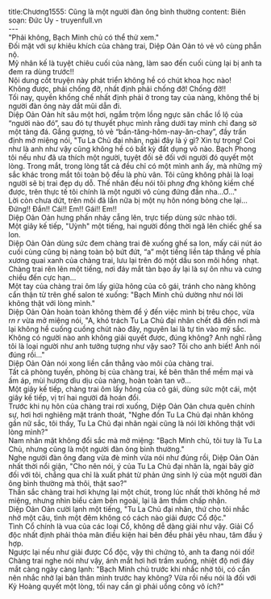 title:Chương1555: Cũng là một người đàn ông bình thường
content:
Biên soạn: Đức Uy - truyenfull.vn<br>---<br>"Phải không, Bạch Minh chủ có thể thử xem."<br>Đối mặt với sự khiêu khích của chàng trai, Diệp Oản Oản tỏ vẻ vô cùng phẫn nộ.<br>Mỹ nhân kế là tuyệt chiêu cuối của nàng, làm sao đến cuối cùng lại bị anh ta đem ra dùng trước!!<br>Nội dung cốt truyện này phát triển không hề có chút khoa học nào!<br>Không được, phải chống đỡ, nhất định phải chống đỡ! Chống đỡ!!<br>Tối nay, quyền khống chế nhất định phải ở trong tay của nàng, không thể bị người đàn ông này dắt mũi dẫn đi.<br>Diệp Oản Oản hít sâu một hơi, ngắm trộm lồng ngực săn chắc lồ lộ của “người nào đó”, sau đó tự thuyết phục mình rằng dưới tay mình chỉ đang sờ một tảng đá. Gắng gượng, tỏ vẻ “bần-tăng-hôm-nay-ăn-chay”, đầy trấn định mở miệng nói, "Tu La Chủ đại nhân, ngài đây là ý gì? Xin tự trọng! Coi như là anh như vậy cũng không hề có bất kỳ đất dụng võ nào. Bạch Phong tôi nếu như đã ưa thích một người, tuyệt đối sẽ đối với người đó quyết một lòng. Trong mắt, trong lòng tất cả đều chỉ có một mình anh ấy, mà những mỹ sắc khác trong mắt tôi toàn bộ đều là phù vân. Tôi cũng không phải là loại người sẽ bị trai đẹp dụ dỗ. Thế nhân đều nói tôi ph*ng đ*ng không kiềm chế được, trên thực tế tôi chính là một người vô cùng đứng đắn nha…Ơ…"<br>Lời còn chưa dứt, trên môi đã lần nữa bị một nụ hôn nóng bỏng che lại…<br>Đứng!! Đắn!! Cái!! Em!! Gái!! Em!!<br>Diệp Oản Oản hưng phấn nhảy cẫng lên, trực tiếp dùng sức nhào tới.<br>Một giây kế tiếp, "Uỳnh" một tiếng, hai người đồng thời ngã lên chiếc ghế sa lon.<br>Diệp Oản Oản dùng sức đem chàng trai đè xuống ghế sa lon, mấy cái nút áo cuối cùng cũng bị nàng toàn bộ bứt đứt, “a” một tiếng liền táp thẳng về phía xương quai xanh của chàng trai, lưu lại trên đó một dấu son môi hồng  nhạt.<br>Chàng trai rên lên một tiếng, nơi đáy mắt tàn bạo ấy lại là sự ôn nhu và cưng chiều đến cực hạn...<br>Một tay của chàng trai ôm lấy giữa hông của cô gái, tránh cho nàng không cẩn thận từ trên ghế salon té xuống: "Bạch Minh chủ dường như nói lời không thật với lòng mình."<br>Diệp Oản Oản hoàn toàn không thèm để ý đến việc mình bị trêu chọc, vừa r*n r* vừa mở miệng nói, "A, khó trách Tu La Chủ đại nhân chết đã đến nơi mà lại không hề cuống cuồng chút nào đây, nguyên lai là tự tin vào mỹ sắc. Không có người nào anh không giải quyết được, đúng không? Anh nghĩ rằng tôi là loại người như anh tưởng tượng như vậy sao? Tôi cho anh biết! Anh nói đúng rồi..."<br>Diệp Oản Oản nói xong liền cắn thẳng vào môi của chàng trai.<br>Tất cả phòng tuyến, phòng bị của chàng trai, kề bên thân thể mềm mại và ấm áp, mùi hương dìu dịu của nàng, hoàn toàn tan vỡ...<br>Một giây kế tiếp, chàng trai ôm lấy hông của cô gái, dùng sức một cái, một giây kế tiếp, vị trí hai người đã hoán đổi.<br>Trước khi nụ hôn của chàng trai rơi xuống, Diệp Oản Oản chưa quên chính sự, hơi hơi nghiêng mặt tránh thoát, "Nghe đồn Tu La Chủ đại nhân không gần nữ sắc, tôi thấy, Tu La Chủ đại nhân ngài cũng là nói lời không thật với lòng mình?"<br>Nam nhân mặt không đổi sắc mà mở miệng: "Bạch Minh chủ, tôi tuy là Tu La Chủ, nhưng cũng là một người đàn ông bình thường."<br>Nghe người đàn ông đang vừa đè mình vừa nói như đúng rồi, Diệp Oản Oản nhất thời nổi giận, "Cho nên nói, ý của Tu La Chủ đại nhân là, ngài bây giờ đối với tôi, chẳng qua chỉ là xuất phát từ phản ứng sinh lý của một người đàn ông bình thường mà thôi, thật sao?"<br>Thần sắc chàng trai hơi khựng lại một chút, trong lúc nhất thời không hề mở miệng, nhưng nhìn biểu cảm bên ngoài, lại là âm thầm chấp nhận.<br>Diệp Oản Oản cười lạnh một tiếng, "Tu La Chủ đại nhân, thứ cho tôi nhắc nhở một câu, tình một đêm không có cách nào giải được Cổ độc."<br>Tình Cổ chính là vua của các loại Cổ, không dễ dàng giải như vậy. Giải Cổ độc nhất định phải thỏa mãn điều kiện hai bên đều phải yêu nhau, tâm đầu ý hợp.<br>Ngược lại nếu như giải được Cổ độc, vậy thì chứng tỏ, anh ta đang nói dối!<br>Chàng trai nghe nói như vậy, ánh mắt hơi hơi trầm xuống, nhiệt độ nơi đáy mắt càng ngày càng lạnh: "Bạch Minh chủ trước khi nhắc nhở tôi, có cần nên nhắc nhở lại bản thân mình trước hay không? Vừa rồi nếu nói là đối với Kỷ Hoàng quyết một lòng, tối nay cần gì phải uổng công vô ích?"